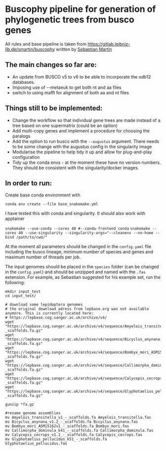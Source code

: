# Buscophy pipeline for generation of phylogenetic trees from busco genes
All rules and base pipeline is taken from https://gitlab.leibniz-lib.de/smartin/buscophy written by [Sebastian Martin](https://gitlab.leibniz-lib.de/smartin)

## The main changes so far are:

* An update from BUSCO v5 to v6 to be able to incorporate the odb12 databases. 
* Imposing use of --metaeuk to get both nt and aa files
* switch to using mafft for alignment of both aa and nt files

## Things still to be implemented:

* Change the workflow so that individual gene trees are made instead of a tree based on one supermatrix (could be an option)
* Add multi-copy genes and implement a procedure for choosing the paralogs
* Add the option to run busco with the `--augustus` argument. There needs to be some change with the augustus config in the singularity image
* Modularise the pipeline to help tidy it up and allow for plug-and-play configuration
* Tidy up the conda envs - at the moment these have no version numbers. They should be consistent with the singularity/docker images.

## In order to run:

Create base conda environment with

`conda env create --file base_snakemake.yml`

I have tested this with conda and singularity. It should also work with apptainer

`snakemake --use-conda --cores 40 #--conda-frontend conda`
`snakemake --cores 40 --use-singularity --singularity-args="--cleanenv --no-home --bind /path/to/cwd/"`

At the moment all parameters should be changed in the `config.yaml` file including the busco lineage, minimum number of species and genes and maximum number of threads per job.

The input genomes should be placed in the `species` folder (can be changed in the `config.yaml`) and should be unzipped and named with the `.fas` extension. For example, as Sebastian suggested for his example set, run the following:

```
mkdir input_test
cd input_test/

# download some lepidoptera genomes
# the original download adress from lepbase.org was not available anymore. This is currently located here:
# https://lepbase.cog.sanger.ac.uk/archive/v4/
wget "https://lepbase.cog.sanger.ac.uk/archive/v4/sequence/Amyelois_transitella_v1_-_scaffolds.fa.gz"
wget "https://lepbase.cog.sanger.ac.uk/archive/v4/sequence/Bicyclus_anynana_v1.2_-_scaffolds.fa.gz"
wget "https://lepbase.cog.sanger.ac.uk/archive/v4/sequence/Bombyx_mori_ASM15162v1_-_scaffolds.fa.gz"
wget "https://lepbase.cog.sanger.ac.uk/archive/v4/sequence/Callimorpha_dominula_k41_-_scaffolds.fa.gz"
wget "https://lepbase.cog.sanger.ac.uk/archive/v4/sequence/Calycopis_cecrops_v1.1_-_scaffolds.fa.gz"
wget "https://lepbase.cog.sanger.ac.uk/archive/v4/sequence/Glyphotaelius_pellucidus_k51_-_scaffolds.fa.gz"

gunzip *fa.gz

#rename genome assemblies
mv Amyelois_transitella_v1_-_scaffolds.fa Amyelois_transitella.fas 
mv Bicyclus_anynana_v1.2_-_scaffolds.fa Bicyclus_anynana.fas
mv Bombyx_mori_ASM15162v1_-_scaffolds.fa Bombyx_mori.fas 
mv Callimorpha_dominula_k41_-_scaffolds.fa Callimorpha_dominula.fas 
mv Calycopis_cecrops_v1.1_-_scaffolds.fa Calycopis_cecrops.fas 
mv Glyphotaelius_pellucidus_k51_-_scaffolds.fa Glyphotaelius_pellucidus.fas 
```
